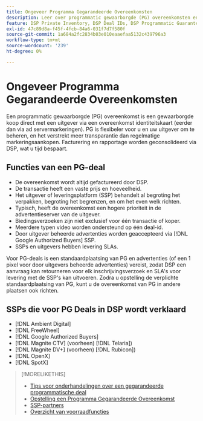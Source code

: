 ```yaml
---
title: Ongeveer Programma Gegarandeerde Overeenkomsten
description: Leer over programmatic gewaarborgde (PG) overeenkomsten en welke SSPs om hen te verstrekken wordt verklaard.
feature: DSP Private Inventory, DSP Deal IDs, DSP Programmatic Guaranteed Deals
exl-id: 47c89d8a-f45f-4fcb-84a6-031f7d7f580f
source-git-commit: 1a684a2fc2834b03e010eaaefaa5132c439796a3
workflow-type: tm+mt
source-wordcount: '239'
ht-degree: 0%

---
```


# Ongeveer Programma Gegarandeerde Overeenkomsten

Een programmatic gewaarborgde (PG) overeenkomst is een gewaarborgde koop direct met een uitgever via een overeenkomst identiteitskaart (eerder dan via ad servermarkeringen). PG is flexibeler voor u en uw uitgever om te beheren, en het verstrekt meer transparantie dan regelmatige markeringsaankopen. Facturering en rapportage worden geconsolideerd via DSP, wat u tijd bespaart.

## Functies van een PG-deal

* De overeenkomst wordt altijd gefactureerd door DSP.
* De transactie heeft een vaste prijs en hoeveelheid.
* Het uitgever of leveringsplatform (SSP) behandelt al begroting het verpakken, begroting het begrenzen, en om het even welk richten.
* Typisch, heeft de overeenkomst een hogere prioriteit in de advertentieserver van de uitgever.
* Biedingsverzoeken zijn niet exclusief voor één transactie of koper.
* Meerdere typen video worden ondersteund op één deal-id.
* Door uitgever beheerde advertenties worden geaccepteerd via [!DNL Google Authorized Buyers] SSP.
* SSPs en uitgevers hebben levering SLAs.

Voor PG-deals is een standaardplaatsing van PG en advertenties (of een 1 pixel voor door uitgevers beheerde advertenties) vereist, zodat DSP een aanvraag kan retourneren voor elk inschrijvingsverzoek en SLA&#39;s voor levering met de SSP&#39;s kan uitvoeren. Zodra u opstelling de verplichte standaardplaatsing van PG, kunt u de overeenkomst van PG in andere plaatsen ook richten.

## SSPs die voor PG Deals in DSP wordt verklaard

* [!DNL Ambient Digital]
* [!DNL FreeWheel]
* [!DNL Google Authorized Buyers]
* [!DNL Magnite CTV] (voorheen) [!DNL Telaria])
* [!DNL Magnite DV+] (voorheen) [!DNL Rubicon])
* [!DNL OpenX]
* [!DNL SpotX]

>[!MORELIKETHIS]
>
>* [Tips voor onderhandelingen over een gegarandeerde programmatische deal](/help/dsp/inventory/programmatic-guaranteed-tips.md)
>* [Opstelling een Programma Gegarandeerde Overeenkomst](programmatic-guaranteed-set-up.md)
>* [SSP-partners](ssp-partners.md)
>* [Overzicht van voorraadfuncties](inventory-overview.md)
